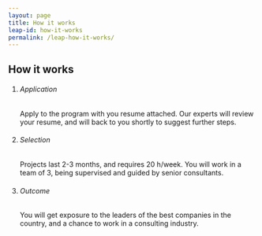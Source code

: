```yaml
---
layout: page
title: How it works
leap-id: how-it-works
permalink: /leap-how-it-works/
---
```


## How it works

1.  ###### Application
    Apply to the program with you resume attached. Our experts will review your resume, and will back to you shortly to suggest further steps.

2.  ###### Selection
    Projects last 2-3 months, and requires 20 h/week. You will work in a team of 3, being supervised and guided by senior consultants.

3.  ###### Outcome
    You will get exposure to the leaders of the best companies in the country, and a chance to work in a consulting industry.

